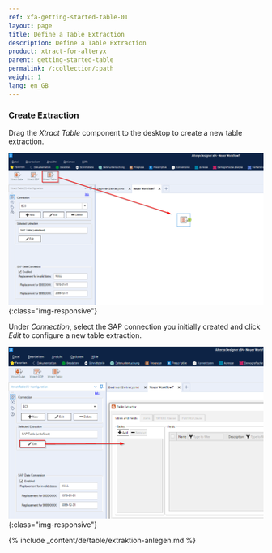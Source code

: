 ```yaml
---
ref: xfa-getting-started-table-01
layout: page
title: Define a Table Extraction
description: Define a Table Extraction
product: xtract-for-alteryx
parent: getting-started-table
permalink: /:collection/:path
weight: 1
lang: en_GB
---
```


### Create Extraction

Drag the *Xtract Table* component to the desktop to create a new table extraction.

![Create-New-Table-Extraction](/img/content/xfa_create_table_extraction_01.png){:class="img-responsive"}

Under *Connection*, select the SAP connection you initially created and click *Edit* to configure a new table extraction.

![Create-New-Table-Extraction2](/img/content/xfa_create_table_extraction_02.png){:class="img-responsive"}

{% include _content/de/table/extraktion-anlegen.md  %}

